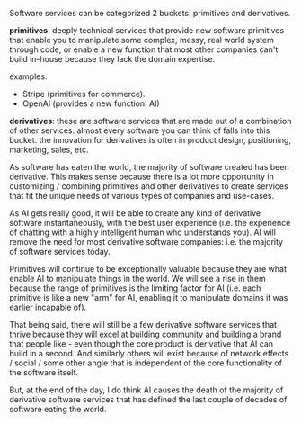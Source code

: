 Software services can be categorized 2 buckets: primitives and derivatives.

**primitives**: deeply technical services that provide new software primitives that enable you to manipulate some complex, messy, real world system through code, or enable a new function that most other companies can't build in-house because they lack the domain expertise.

examples: 
- Stripe (primitives for commerce).
- OpenAI (provides a new function: AI)

**derivatives**: these are software services that are made out of a combination of other services. almost every software you can think of falls into this bucket. the innovation for derivatives is often in product design, positioning, marketing, sales, etc.

As software has eaten the world, the majority of software created has been derivative. This makes sense because there is a lot more opportunity in customizing / combining primitives and other derivatives to create services that fit the unique needs of various types of companies and use-cases.

As AI gets really good, it will be able to create any kind of derivative software instantaneously, with the best user experience (i.e. the experience of chatting with a highly intelligent human who understands you). AI will remove the need for most derivative software companies: i.e. the majority of software services today.

Primitives will continue to be exceptionally valuable because they are what enable AI to manipulate things in the world. We will see a rise in them because the range of primitives is the limiting factor for AI (i.e. each primitive is like a new "arm" for AI, enabling it to manipulate domains it was earlier incapable of).

That being said, there will still be a few derivative software services that thrive because they will excel at building community and building a brand that people like - even though the core product is derivative that AI can build in a second. And similarly others will exist because of network effects / social / some other angle that is independent of the core functionality of the software itself.

But, at the end of the day, I do think AI causes the death of the majority of derivative software services that has defined the last couple of decades of software eating the world.